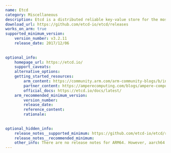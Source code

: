 ```yaml
---
name: Etcd
category: Miscellaneous
description: Etcd is a distributed reliable key-value store for the most critical data of a distributed system.
download_url: https://github.com/etcd-io/etcd/releases
works_on_arm: true
supported_minimum_version:
    version_number: v3.2.11
    release_date: 2017/12/06
 
 
optional_info:
    homepage_url: https://etcd.io/
    support_caveats:
    alternative_options:
    getting_started_resources:
        arm_content: https://community.arm.com/arm-community-blogs/b/infrastructure-solutions-blog/posts/improve-etcd-performance-by-18-percent-by-deploying-on-aws-graviton2
        partner_content: https://amperecomputing.com/blogs/ampere-computing-and-cncf-supporting-arm-native-ci-for-ncf-projects
        official_docs: https://etcd.io/docs/latest/
    arm_recommended_minimum_version:
        version_number: 
        release_date:
        reference_content:
        rationale:
 
 
optional_hidden_info:
    release_notes__supported_minimum: https://github.com/etcd-io/etcd/releases/tag/v3.2.11 
    release_notes__recommended_minimum: 
    other_info: There are no release notes for ARM64. However, aarch64 binaries are published from v3.2.11 release.
---
```


